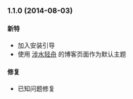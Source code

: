 ### 1.1.0 (2014-08-03)

#### 新特

* 加入安装引导
* 使用 [涉水轻舟](http://sheshui.me) 的博客页面作为默认主题

#### 修复

* 已知问题修复